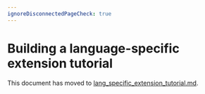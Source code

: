 ```yaml
---
ignoreDisconnectedPageCheck: true
---
```


# Building a language-specific extension tutorial

This document has moved to [lang_specific_extension_tutorial.md](lang_specific_extension_tutorial.md).
